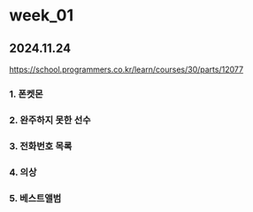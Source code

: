 # week_01

## 2024.11.24

https://school.programmers.co.kr/learn/courses/30/parts/12077

### 1. 폰켓몬

### 2. 완주하지 못한 선수

### 3. 전화번호 목록

### 4. 의상

### 5. 베스트앨범
